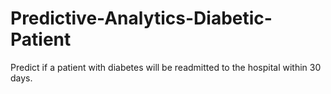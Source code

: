 # Predictive-Analytics-Diabetic-Patient
Predict if a patient with diabetes will be readmitted to the hospital within 30 days.
